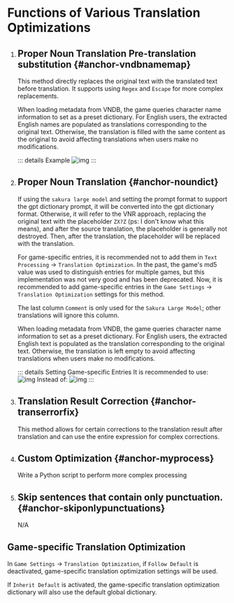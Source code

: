# Functions of Various Translation Optimizations

1. ## Proper Noun Translation Pre-translation substitution {#anchor-vndbnamemap}

    This method directly replaces the original text with the translated text before translation. It supports using `Regex` and `Escape` for more complex replacements.

    When loading metadata from VNDB, the game queries character name information to set as a preset dictionary. For English users, the extracted English names are populated as translations corresponding to the original text. Otherwise, the translation is filled with the same content as the original to avoid affecting translations when users make no modifications.

    ::: details Example
    ![img](https://image.lunatranslator.org/zh/transoptimi/1.png)
    :::

1. ## Proper Noun Translation {#anchor-noundict}

    If using the `sakura large model` and setting the prompt format to support the gpt dictionary prompt, it will be converted into the gpt dictionary format. Otherwise, it will refer to the VNR approach, replacing the original text with the placeholder `ZX?Z` (ps: I don't know what this means), and after the source translation, the placeholder is generally not destroyed. Then, after the translation, the placeholder will be replaced with the translation.

    For game-specific entries, it is recommended not to add them in `Text Processing` -> `Translation Optimization`. In the past, the game's md5 value was used to distinguish entries for multiple games, but this implementation was not very good and has been deprecated. Now, it is recommended to add game-specific entries in the `Game Settings` -> `Translation Optimization` settings for this method.

    The last column `Comment` is only used for the `Sakura Large Model`; other translations will ignore this column.

    When loading metadata from VNDB, the game queries character name information to set as a preset dictionary. For English users, the extracted English text is populated as the translation corresponding to the original text. Otherwise, the translation is left empty to avoid affecting translations when users make no modifications.

    ::: details Setting Game-specific Entries
      It is recommended to use:
      ![img](https://image.lunatranslator.org/zh/transoptimi/2.png)
      Instead of:
      ![img](https://image.lunatranslator.org/zh/transoptimi/3.png)
    :::

1. ## Translation Result Correction {#anchor-transerrorfix}

    This method allows for certain corrections to the translation result after translation and can use the entire expression for complex corrections.

1. ## Custom Optimization {#anchor-myprocess}

    Write a Python script to perform more complex processing

1. ## Skip sentences that contain only punctuation. {#anchor-skiponlypunctuations}

    N/A

## Game-specific Translation Optimization

In `Game Settings` -> `Translation Optimization`, if `Follow Default` is deactivated, game-specific translation optimization settings will be used.

If `Inherit Default` is activated, the game-specific translation optimization dictionary will also use the default global dictionary.